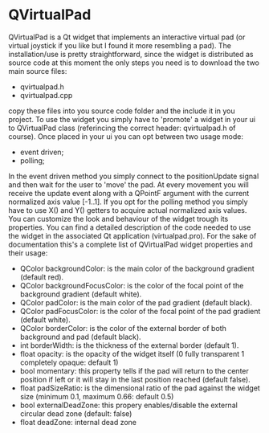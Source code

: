 # QVirtualPad

QVirtualPad is a Qt widget that implements an interactive virtual pad (or virtual joystick 
if you like but I found it more resembling a pad).
The installation/use is pretty straightforward, since the widget is distributed as source code
at this moment the only steps you need is to download the two main source files:
- qvirtualpad.h
- qvirtualpad.cpp

copy these files into you source code folder and the include it in you project.
To use the widget you simply have to 'promote' a widget in your ui to QVirtualPad class (referincing the correct header: qvirtualpad.h of course).
Once placed in your ui you can opt between two usage mode:
- event driven;
- polling;

In the event driven method you simply connect to the positionUpdate signal and then wait for the user to 'move' the pad. At every movement you will receive the update event along with a QPointF argument with the current normalized axis value [-1..1].
If you opt for the polling method you simply have to use X() and Y() getters to acquire actual normalized axis values.
You can customize the look and behaviour of the widget trough its properties.
You can find a detailed description of the code needed to use the widget in the associated Qt application
(virtualpad.pro).
For the sake of documentation this's a complete list of QVirtualPad widget properties and their usage:

- QColor backgroundColor: is the main color of the background gradient (default red).
- QColor backgroundFocusColor: is the color of the focal point of the background gradient (default white).
- QColor padColor: is the main color of the pad gradient (default black).
- QColor padFocusColor: is the color of the focal point of the pad gradient (default white).
- QColor borderColor: is the color of the external border of both background and pad (default black).
- int borderWidth: is the thickness of the external border (default 1).
- float opacity: is the opacity of the widget itself (0 fully transparent 1 completely opaque: default 1) 
- bool momentary: this property tells if the pad will return to the center position if left or it will stay in the last position reached (default false).
- float padSizeRatio: is the dimensional ratio of the pad against the widget size (minimum 0.1, maximum 0.66: default 0.5)
- bool externalDeadZone: this propery enables/disable the external circular dead zone (default: false)
- float deadZone: internal dead zone 
